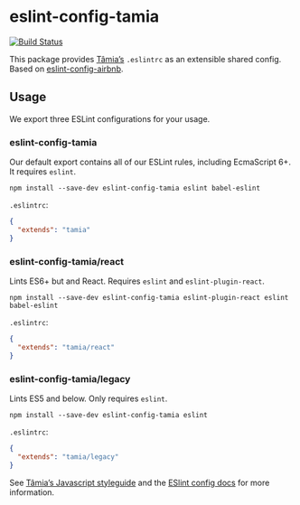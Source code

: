 # eslint-config-tamia

[![Build Status](https://travis-ci.org/tamiadev/eslint-config-tamia.svg)](https://travis-ci.org/tamiadev/eslint-config-tamia)

This package provides [Tâmia’s](http://tamiadev.github.io/tamia/) `.eslintrc` as an extensible shared config. Based on [eslint-config-airbnb](https://github.com/airbnb/javascript/tree/master/packages/eslint-config-airbnb).

## Usage

We export three ESLint configurations for your usage.

### eslint-config-tamia

Our default export contains all of our ESLint rules, including EcmaScript 6+. It requires `eslint`.

`npm install --save-dev eslint-config-tamia eslint babel-eslint`

`.eslintrc`:

```json
{
  "extends": "tamia"
}
```

### eslint-config-tamia/react

Lints ES6+ but and React. Requires `eslint` and `eslint-plugin-react`.

`npm install --save-dev eslint-config-tamia eslint-plugin-react eslint babel-eslint`

`.eslintrc`:

```json
{
  "extends": "tamia/react"
}
```

### eslint-config-tamia/legacy

Lints ES5 and below. Only requires `eslint`.

`npm install --save-dev eslint-config-tamia eslint`

`.eslintrc`:

```json
{
  "extends": "tamia/legacy"
}
```

See [Tâmia’s Javascript styleguide](https://github.com/tamiadev/styleguides/blob/master/JavaScript.md) and the [ESlint config docs](http://eslint.org/docs/user-guide/configuring#extending-configuration-files) for more information.
